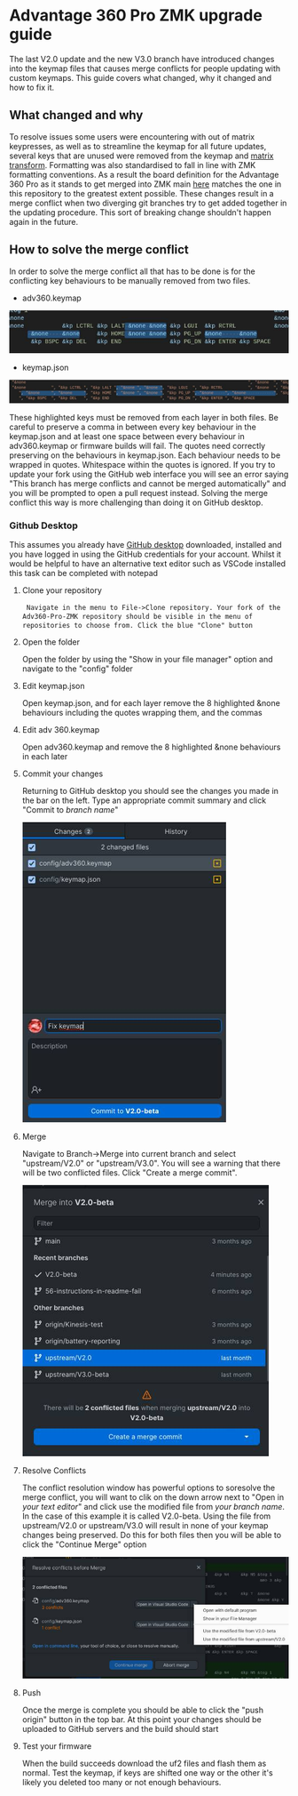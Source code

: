 # Advantage 360 Pro ZMK upgrade guide

The last V2.0 update and the new V3.0 branch have introduced changes into the keymap files that causes merge conflicts for people updating with custom keymaps. This guide covers what changed, why it changed and how to fix it.

## What changed and why

To resolve issues some users were encountering with out of matrix keypresses, as well as to streamline the keymap for all future updates, several keys that are unused were removed from the keymap and [matrix transform](https://zmk.dev/docs/config/kscan#matrix-transform). Formatting was also standardised to fall in line with ZMK formatting conventions. As a result the board definition for the Advantage 360 Pro as it stands to get merged into ZMK main [here](https://github.com/zmkfirmware/zmk/pull/1454) matches the one in this repository to the greatest extent possible. 
These changes result in a merge conflict when two diverging git branches try to get added together in the updating procedure.
This sort of breaking change shouldn't happen again in the future.

## How to solve the merge conflict

In order to solve the merge conflict all that has to be done is for the conflicting key behaviours to be manually removed from two files.
- adv360.keymap

![The highlighted &none behaviours that need removing](/assets/keymap.jpg)
- keymap.json

![The highlighted &none behaviours that need removing](/assets/json.jpg)

These highlighted keys must be removed from each layer in both files. Be careful to preserve a comma in between every key behaviour in the keymap.json and at least one space between every behaviour in adv360.keymap or firmware builds will fail. The quotes need correctly preserving on the behaviours in keymap.json. Each behaviour needs to be wrapped in quotes. Whitespace within the quotes is ignored.
If you try to update your fork using the GitHub web interface you will see an error saying "This branch has merge conflicts and cannot be merged automatically" and you will be prompted to open a pull request instead. Solving the merge conflict this way is more challenging than doing it on GitHub desktop.

### Github Desktop 

This assumes you already have [GitHub desktop](https://desktop.github.com/) downloaded, installed and you have logged in using the GitHub credentials for your account. Whilst it would be helpful to have an alternative text editor such as VSCode installed this task can be completed with notepad 
1. Clone your repository

        Navigate in the menu to File->Clone repository. Your fork of the Adv360-Pro-ZMK repository should be visible in the menu of repositories to choose from. Click the blue "Clone" button
2. Open the folder

    Open the folder by using the "Show in your file manager" option and navigate to the "config" folder
3. Edit keymap.json

    Open keymap.json, and for each layer remove the 8 highlighted &none behaviours including the quotes wrapping them, and the commas
4. Edit adv 360.keymap

    Open adv360.keymap and remove the 8 highlighted &none behaviours in each later

5. Commit your changes

    Returning to GitHub desktop you should see the changes you made in the bar on the left. Type an appropriate commit summary and click "Commit to *branch name*"

    ![The commit dialog of GitHub Desktop](/assets/commit.jpg)

6. Merge

    Navigate to Branch->Merge into current branch and select "upstream/V2.0" or "upstream/V3.0". You will see a warning that there will be two conflicted files. Click "Create a merge commit".

    ![The merge dialog showing a warning of conflicts](/assets/merge.jpg)

7. Resolve Conflicts

    The conflict resolution window has powerful options to soresolve the merge conflict, you will want to clik on the down arrow next to "Open in *your text editor*" and click use the modified file from *your branch name*. In the case of this example it is called V2.0-beta. Using the file from upstream/V2.0 or upstream/V3.0 will result in none of your keymap changes being preserved. 
    Do this for both files then you will be able to click the "Continue Merge" option

    ![The merge dialog showing a warning of conflicts](/assets/conflict.jpg)
8. Push

    Once the merge is complete you should be able to click the "push origin" button in the top bar. At this point your changes should be uploaded to GitHub servers and the build should start
9. Test your firmware

    When the build succeeds download the uf2 files and flash them as normal. Test the keymap, if keys are shifted one way or the other it's likely you deleted too many or not enough behaviours. 